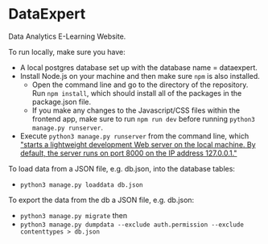 # DataExpert
Data Analytics E-Learning Website.

To run locally, make sure you have:
* A local postgres database set up with the database name = dataexpert.
* Install Node.js on your machine and then make sure `npm` is also installed.
  * Open the command line and go to the directory of the repository. Run `npm install`, which should install all of the packages in the package.json file.
  * If you make any changes to the Javascript/CSS files within the frontend app, make sure to run `npm run dev` before running `python3 manage.py runserver`.
* Execute `python3 manage.py runserver` from the command line, which ["starts a lightweight development Web server on the local machine. By default, the server runs on port 8000 on the IP address 127.0.0.1."](https://docs.djangoproject.com/en/3.0/ref/django-admin/#runserver)

To load data from a JSON file, e.g. db.json, into the database tables: 
* `python3 manage.py loaddata db.json`

To export the data from the db a JSON file, e.g. db.json:
* `python3 manage.py migrate` then 
* `python3 manage.py dumpdata --exclude auth.permission --exclude contenttypes > db.json` 
